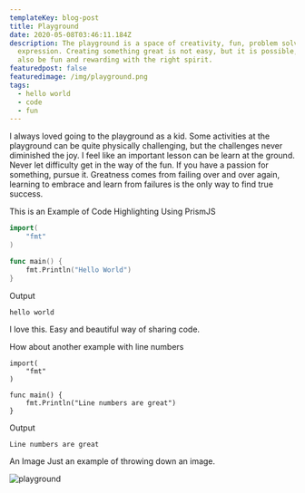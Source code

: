 ```yaml
---
templateKey: blog-post
title: Playground
date: 2020-05-08T03:46:11.184Z
description: The playground is a space of creativity, fun, problem solving, and
  expression. Creating something great is not easy, but it is possible, it can
  also be fun and rewarding with the right spirit.
featuredpost: false
featuredimage: /img/playground.png
tags:
  - hello world
  - code
  - fun
---
```

I always loved going to the playground as a kid. Some activities at the playground can be quite physically challenging, but the challenges never diminished the joy. I feel like an important lesson can be learn at the ground. Never let difficulty get in the way of the fun. If you have a passion for something, pursue it. Greatness comes from failing over and over again, learning to embrace and learn from failures is the only way to find true success.

This is an Example of Code Highlighting Using PrismJS

```go
import(
    "fmt"
)

func main() {
    fmt.Println("Hello World")
}
```

Output

```shell
hello world
```

I love this. Easy and beautiful way of sharing code.

How about another example with line numbers

```go{numberLines: true}
import(
    "fmt"
)

func main() {
    fmt.Println("Line numbers are great")
}
```

Output

```shell
Line numbers are great
```

An Image Just an example of throwing down an image.

![playground](/img/playground.png "Playground")
